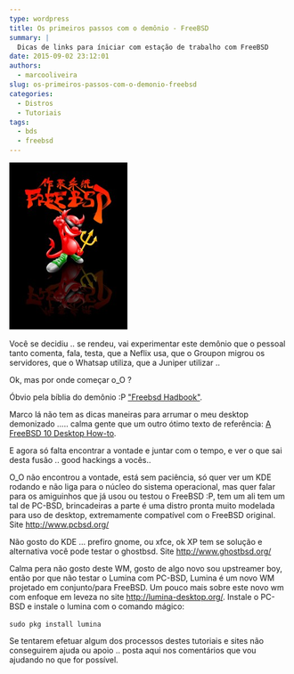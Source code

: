 ```yaml
---
type: wordpress
title: Os primeiros passos com o demônio - FreeBSD
summary: |
  Dicas de links para íniciar com estação de trabalho com FreeBSD
date: 2015-09-02 23:12:01
authors:
  - marcooliveira
slug: os-primeiros-passos-com-o-demonio-freebsd
categories:
  - Distros
  - Tutoriais
tags:
  - bds
  - freebsd
---
```


<a href="/images/wp-content/uploads/2015/09/freebsd.jpg"><img class="aligncenter size-medium wp-image-3261" src="/images/wp-content/uploads/2015/09/freebsd-212x300.jpg" alt="freebsd" width="212" height="300" /></a>

Você se decidiu .. se rendeu, vai experimentar este demônio que o pessoal tanto comenta, fala, testa, que a Neflix usa, que o Groupon migrou os servidores, que o Whatsap utiliza, que a Juniper utilizar ..

Ok, mas por onde começar o_O ?

Óbvio pela bíblia do demônio :P <a href="https://www.freebsd.org/doc/handbook/" target="_blank">"Freebsd Hadbook"</a>.

Marco lá não tem as dicas maneiras para arrumar o meu desktop demonizado ..... calma gente que um outro ótimo texto de referência: <a href="https://cooltrainer.org/a-freebsd-desktop-howto/" target="_blank">A FreeBSD 10 Desktop How-to</a>.

<!--more-->

E agora só falta encontrar a vontade e juntar com o tempo, e ver o que sai desta fusão .. good hackings a vocês..

O_O não encontrou a vontade, está sem paciência, só quer ver um KDE rodando e não liga para o núcleo do sistema operacional, mas quer falar para os amiguinhos que já usou ou testou o FreeBSD :P, tem um ali tem um tal de PC-BSD, brincadeiras a parte é uma distro pronta muito modelada para uso de desktop, extremamente compatível com o FreeBSD original. Site <a href="http://www.pcbsd.org/" target="_blank">http://www.pcbsd.org/</a>

Não gosto do KDE ... prefiro gnome, ou xfce, ok XP tem se solução e alternativa você pode testar o ghostbsd. Site <a href="http://www.ghostbsd.org/" target="_blank">http://www.ghostbsd.org/</a>

Calma pera não gosto deste WM, gosto de algo novo sou upstreamer boy, então por que não testar o Lumina com PC-BSD, Lumina é um novo WM projetado em conjunto/para FreeBSD. Um pouco mais sobre este novo wm com enfoque em leveza no site <a href="http://lumina-desktop.org/" target="_blank">http://lumina-desktop.org/</a>. Instale o PC-BSD e instale o lumina com o comando mágico:

<code>sudo pkg install lumina</code>

Se tentarem efetuar algum dos processos destes tutoriais e sites não conseguirem ajuda ou apoio .. posta aqui nos comentários que vou ajudando no que for possível.
